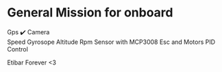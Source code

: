 # General Mission for onboard

Gps ✔️
Camera\
Speed
Gyrosope
Altitude
Rpm Sensor with MCP3008
Esc and Motors
PID Control


Etibar Forever <3




